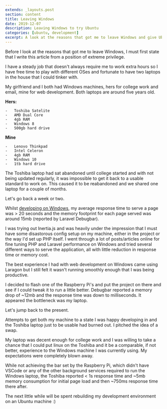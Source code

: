 ```yaml
---
extends: _layouts.post
section: content
title: Leaving Windows
date: 2019-12-07
description: Leaving Windows to try Ubuntu
categories: [ubuntu, development]
excerpt: A look at the reasons that got me to leave Windows and give Ubuntu a proper try.
---
```


Before I look at the reasons that got me to leave Windows, I must first state that 
I write this article from a position of extreme privilege.

I have a steady job that doesn't always require me to work extra hours so I have 
free time to play with different OSes and fortunate to have two laptops in the house 
that I could tinker with.

My girlfriend and I both had Windows machines, hers for college work and email, 
mine for web development. Both laptops are around five years old.

**Hers:**

    -   Toshiba Satelite
    -   AMD Dual Core
    -   4gb RAM
    -   Windows 8
    -   500gb hard drive

**Mine**

    -   Lenovo Thinkpad
    -   Intel Celeron
    -   4gb RAM
    -   Windows 10
    -   1tb hard drive

The Toshiba laptop had sat abandoned until college started and with not being 
updated regularly, it was impossible to get it back to a usable standard to work on.
This caused it to be reabandoned and we shared one laptop for a couple of months.

Let's go back a week or two.

Whilst [developing on Windows](/blog/windows-development.html), my average response
time to serve a page was > 20 seconds and the memory footprint for each page served 
was around 15mb (reported by Laravel Debugbar).

I was trying out Inertia.js and was heavily under the impression that I must have some
disastorous config setup on my machine, either in the project or the way I'd set up
PHP itself. I went through a lot of posts/articles online for fine tuning PHP and 
Laravel performance on Windows and tried several different ways to serve the 
application, all with little reduction in response time or memory cost.

The best experience I had with web development on Windows came using Laragon but I 
still felt it wasn't running smoothly enough that I was being productive.

I decided to flash one of the Raspberry Pi's and put the project on there and see 
if I could tweak it to run a little better. Debugbar reported a memory drop of 
~12mb and the response time was down to milliseconds. It appeared the bottleneck 
was my laptop.

Let's jump back to the present.

Attempts to get both my machine to a state I was happy developing in and the 
Toshiba laptop just to be usable had burned out. I pitched the idea of a swap.

My laptop was decent enough for college work and I was willing to take a chance
that I could put linux on the Toshiba and it be a comparable, if not better, 
experience to the Windows machine I was currently using. My expectations were 
completely blown away.

While not achieving the bar set by the Raspberry Pi, which didn't have VSCode 
or any of the other background services required to run the Windows laptop, the 
Toshiba reported < 1s response time and ~5mb memory consumption for initial page 
load and then ~750ms response time there after.

The next little while will be spent rebuilding my development environment on an 
Ubuntu machine :)